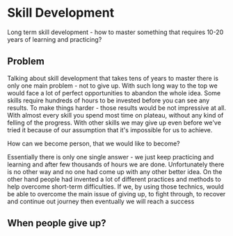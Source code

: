 # Skill Development

Long term skill development - how to master something that requires 10-20 years of learning and practicing?

## Problem

Talking about skill development that takes tens of years to master there is only one main problem - not to give up. With
such long way to the top we would face a lot of perfect opportunities to abandon the whole idea. Some skills require
hundreds of
hours to be invested before you can see any results. To make things harder - those results would be not impressive at
all. With almost every skill you spend most time on plateau, without any kind of felling of the progress. With other
skills we may give up even before we've tried it because of our assumption that it's impossible for us to achieve.

How can we become person, that we would like to become?

Essentially there is only one single answer - we just keep practicing and learning and after few thousands of hours we
are done. Unfortunately there is no other way and no one had come up with any other better idea. On the other hand
people had invented a lot of different practices and methods to help overcome short-term difficulties. If we, by using
those technics, would be able to overcome the main issue of giving up, to fight through, to recover and continue out
journey then eventually we will reach a success

## When people give up?